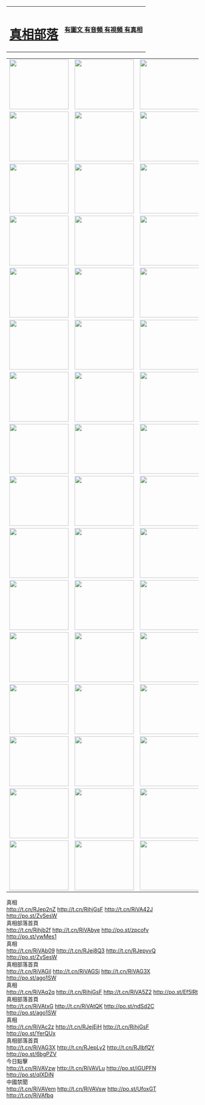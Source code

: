 <table>
<tr>

<td>
	<H1><a href="http://73.is-a-geek.net/zx/">真相部落</a></H1>
</td>
<td>
	<H4><a href="http://73.is-a-geek.net/zx/">有圖文 有音頻 有視頻 有真相</a></H4>
</td>
</tr>

</table>
<table>
<tr>
	<td><a href="http://141.ekiry.com/xtr/107/"><img  src ="http://141.ekiry.com/pic/2017/02/107.jpg" width="155px" height="130px"></a></td>
	<td><a href="http://141.ekiry.com/xtr/829/"><img src ="http://141.ekiry.com/pic/2017/02/829.jpg" width="155px" height="130px"></a></td>
	<td><a href="http://141.ekiry.com/xtr/69/"><img  src ="http://141.ekiry.com/pic/2017/02/69.jpg" width="155px" height="130px"></a></td>
	<td><a href="http://141.ekiry.com/xtr/99/"><img  src ="http://141.ekiry.com/pic/2017/02/99.jpg" width="155px" height="130px"></a></td>
</tr>
<tr>
	<td><a href="http://141.ekiry.com/xtr/40/"><img  src ="http://141.ekiry.com/pic/2017/02/40.jpg" width="155px" height="130px"></a></td>
	<td><a href="http://141.ekiry.com/xtr/20/"><img  src ="http://141.ekiry.com/pic/2017/02/20.jpg" width="155px" height="130px"></a></td>
	<td><a href="http://141.ekiry.com/xtr/81/"><img  src ="http://141.ekiry.com/pic/2017/02/81.jpg" width="155px" height="130px"></a></td>
	<td><a href="http://141.ekiry.com/xtr/2/"><img  src ="http://141.ekiry.com/pic/2017/02/2.jpg" width="155px" height="130px"></a></td>
</tr>
<tr>
	<td><a href="http://141.ekiry.com/xtr/86/"><img  src ="http://141.ekiry.com/pic/2017/02/86.jpg" width="155px" height="130px"></a></td>
	<td><a href="http://141.ekiry.com/xtr/109/"><img  src ="http://141.ekiry.com/pic/2017/02/109.jpg" width="155px" height="130px"></a></td>
	<td><a href="http://141.ekiry.com/xtr/1378/"><img  src ="http://141.ekiry.com/pic/2017/02/1378.jpg" width="155px" height="130px"></a></td>
	<td><a href="http://141.ekiry.com/xtr/57/"><img  src ="http://141.ekiry.com/pic/2017/02/57.jpg" width="155px" height="130px"></a></td>
</tr>
<tr>
	<td><a href="http://141.ekiry.com/xtr/1219/"><img  src ="http://141.ekiry.com/pic/2017/02/1219.jpg" width="155px" height="130px"></a></td>
	<td><a href="http://141.ekiry.com/xtr/1220/"><img  src ="http://141.ekiry.com/pic/2017/02/1220.jpg" width="155px" height="130px"></a></td>
	<td><a href="http://141.ekiry.com/xtr/1221/"><img  src ="http://141.ekiry.com/pic/2017/02/1221.jpg" width="155px" height="130px"></a></td>
	<td><a href="http://141.ekiry.com/xtr/51/"><img  src ="http://141.ekiry.com/pic/2017/02/51.jpg" width="155px" height="130px"></a></td>
</tr>
<tr>
	<td><a href="http://141.ekiry.com/xtr/1055/"><img  src ="http://141.ekiry.com/pic/2017/02/1055.jpg" width="155px" height="130px"></a></td>
	<td><a href="http://141.ekiry.com/xtr/611/"><img  src ="http://141.ekiry.com/pic/2017/02/611.jpg" width="155px" height="130px"></a></td>
	<td><a href="http://141.ekiry.com/xtr/1121/"><img  src ="http://141.ekiry.com/pic/2017/02/1121.jpg" width="155px" height="130px"></a></td>
	<td><a href="http://141.ekiry.com/xtr/610/"><img  src ="http://141.ekiry.com/pic/2017/02/610.jpg" width="155px" height="130px"></a></td>
</tr>
<tr>
	<td><a href="http://141.ekiry.com/xtr/1128/"><img  src ="http://141.ekiry.com/pic/2017/02/1128.jpg" width="155px" height="130px"></a></td>
	<td><a href="http://141.ekiry.com/xtr/1395/"><img  src ="http://141.ekiry.com/pic/2017/02/1406.jpg" width="155px" height="130px"></a></td>
	<td><a href="http://141.ekiry.com/xtr/1407/"><img  src ="http://141.ekiry.com/pic/2017/02/1407.jpg" width="155px" height="130px"></a></td>
	<td><a href="http://141.ekiry.com/xtr/934/"><img  src ="http://141.ekiry.com/pic/2017/02/934.jpg" width="155px" height="130px"></a></td>
</tr>
<tr>
	<td><a href="http://141.ekiry.com/xtr/641/"><img  src ="http://141.ekiry.com/pic/2017/02/641.jpg" width="155px" height="130px"></a></td>
	<td><a href="http://141.ekiry.com/xtr/949/"><img  src ="http://141.ekiry.com/pic/2017/02/949.jpg" width="155px" height="130px"></a></td>
	<td><a href="http://141.ekiry.com/xtr/112/"><img  src ="http://141.ekiry.com/pic/2017/02/112.jpg" width="155px" height="130px"></a></td>
	<td><a href="http://141.ekiry.com/xtr/812/"><img  src ="http://141.ekiry.com/pic/2017/02/812.jpg" width="155px" height="130px"></a></td>
</tr>
<tr>
	<td><a href="http://141.ekiry.com/xtr/103/"><img  src ="http://141.ekiry.com/pic/2017/02/103.jpg" width="155px" height="130px"></a></td>
	<td><a href="http://141.ekiry.com/xtr/3/"><img  src ="http://141.ekiry.com/pic/2017/02/3.jpg" width="155px" height="130px"></a></td>
	<td><A HREF="http://141.ekiry.com/mp4/zx/2015/11/Lkmtt.mp4" target="_blank" title="蓮開滿天庭"><img  src="http://141.ekiry.com/pic/2015/11/Lkmtt3480_jssor.jpg"  width="155px" height="130px"></A></td>
	<td><A HREF="http://141.ekiry.com/mp4/zx/2015/11/2013513.mp4" target="_blank" title="飛旋的法輪"><img  src="http://141.ekiry.com/pic/2015/11/falun480_jssor.jpg"  width="155px" height="130px"></A></td>
</tr>
<tr>
	<td><A HREF="http://141.ekiry.com/mp4/zx/2015/11/NYParade.mp4" target="_blank" title="2004年4月10日法輪功紐約大遊行"><img  src="http://141.ekiry.com/pic/2015/11/nyparade480_jssor.jpg"  width="155px" height="130px"></A></td>
	<td><A HREF="http://141.ekiry.com/mp4/news617/2015/05/WEB_s28093.mp4" target="_blank" title="2015年世界法輪大法日特別報導"><img  src="http://141.ekiry.com/pic/2015/11/p6752711a666997037_jssor.jpg"  width="155px" height="130px"></A></td>
	<td><A HREF="http://141.ekiry.com/mp4/news829/2015/11/30211_326650.mp4" target="_blank" title="滄州綁架案連審四天 民眾抹淚稱審好人"><img  src="http://141.ekiry.com/pic/2015/11/changzhou2480_jssor.jpg"  width="155px" height="130px"></A></td>
	<td><A HREF="http://141.ekiry.com/mp4/mhph/2015/10/changzhou.mp4" target="_blank" title="滄州真相--獅城血淚"><img  src="http://141.ekiry.com/pic/2015/11/changzhou480_jssor.jpg"  width="155px" height="130px"></A></td>
</tr>
<tr>
	<td><A HREF="http://141.ekiry.com/mp4/mhjd/mhjd_55.mp4" target="_blank" title="正義律師與無罪辯護"><img  src="http://141.ekiry.com/pic/2015/11/wzbh480_jssor.jpg"  width="155px" height="130px"></A></td>
	<td><A HREF="http://141.ekiry.com/mp4/zx/2015/11/layerkcs.mp4" target="_blank" title="中國的良心--高智晟律師"><img  src="http://141.ekiry.com/pic/2015/11/layerkcs2480_jssor.jpg"  width="155px" height="130px"></A></td>
	<td><A HREF="http://141.ekiry.com/mp4/mhph/2015/10/szxl.mp4" target="_blank" title="神州血淚--北京、大慶、廣東、哈爾濱"><img  src="http://141.ekiry.com/pic/2015/11/szxl480_jssor.jpg"  width="155px" height="130px"></A></td>
	<td><A HREF="http://141.ekiry.com/mp4/zx/2015/11/TangShanFFXS.mp4" target="_blank" title="真相紀錄片：鳳凰新生"><img  src="http://141.ekiry.com/pic/2015/11/fhxs2480_jssor.jpg"  width="155px" height="130px"></A></td>
</tr>
<tr>
	<td><A HREF="http://141.ekiry.com/mp4/zx/2015/11/jidong.mp4" target="_blank" title="冀東監獄的罪惡"><img  src="http://141.ekiry.com/pic/2015/11/jidong480_jssor.jpg"  width="155px" height="130px"></A></td>
	<td><A HREF="http://141.ekiry.com/mp4/mhph/2015/10/tangshan.mp4" target="_blank" title="鳳凰血淚"><img  src="http://141.ekiry.com/pic/2015/11/tangshan480_jssor.jpg"  width="155px" height="130px"></A>
					</div></td>
	<td>	<A HREF="http://141.ekiry.com/mp4/mhph/2015/10/zfxtzxl.mp4" target="_blank" title="政法系統罪行錄--唐山篇"><img  src="http://141.ekiry.com/pic/2015/11/zfxtzxl480_jssor.jpg"  width="155px" height="130px"></A></td>
	<td><A HREF="http://141.ekiry.com/mp4/mhph/2015/10/QDBG.mp4" target="_blank" title="青島悲歌"><img  src="http://141.ekiry.com/pic/2015/10/qdbg2480_jssor.jpg"  width="155px" height="130px"></A></td>
</tr>
<tr>
	<td><A HREF="http://141.ekiry.com/mp4/mhph/2015/10/huludao.mp4" target="_blank" title="葫蘆島永恆的見證"><img  src="http://141.ekiry.com/pic/2015/10/huludao480_jssor.jpg"  width="155px" height="130px"></A></td>
	<td><A HREF="http://141.ekiry.com/mp4/mhph/2015/10/qbzx.mp4" target="_blank" title="湖畔泉邊聽真相-濟南泉城的傳奇"><img  src="http://141.ekiry.com/pic/2015/10/hupan480_jssor.jpg"  width="155px" height="130px"></A></td>
	<td><A HREF="http://141.ekiry.com/mp4/mhph/2015/10/baoding_dvd_v2.mp4" target="_blank" title="燕趙悲歌"><img  src="http://141.ekiry.com/pic/2015/10/yzbg480_jssor.jpg"  width="155px" height="130px"></A></td>
	<td><A HREF="http://141.ekiry.com/mp4/zx/2015/11/meihuashi_complete_ED2.0.mp4" target="_blank" title="梅花詩完整版"><img  src="http://141.ekiry.com/pic/2015/11/mhs480_jssor.jpg"  width="155px" height="130px"></A></td>
</tr>
<tr>
	<td><A HREF="http://141.ekiry.com/mp4/zx/2015/11/fengbei512k.mp4" target="_blank" title="豐碑"><img  src="http://141.ekiry.com/pic/2015/11/fongbei480_jssor.jpg"  width="155px" height="130px"></A></td>
	<td><A HREF="http://141.ekiry.com/mp4/zx/2015/11/fytdxComplete.mp4" target="_blank" title="風雨天地行全集"><img  src="http://141.ekiry.com/pic/2015/11/fytdxWhite480_jssor.jpg"  width="155px" height="130px"></A></td>
	<td><A HREF="http://141.ekiry.com/mp4/zx/2015/11/JianZheng.mp4" target="_blank" title="見證"><img  src="http://141.ekiry.com/pic/2015/11/witness480_jssor.jpg"  width="155px" height="130px"></A></td>
	<td><A HREF="http://141.ekiry.com/mp4/mhph/2015/10/hcym.mp4" target="_blank" title="紅朝陰謀"><img  src="http://141.ekiry.com/pic/2015/10/hcym480_jssor.jpg"  width="155px" height="130px"></A></td>
</tr>
<tr>
	<td><A HREF="http://141.ekiry.com/mp4/zx/2015/11/zfzxPalV3.mp4" target="_blank" title="是自焚還是騙局"><img  src="http://141.ekiry.com/pic/2015/11/zfzx4805_jssor.jpg"  width="155px" height="130px"></A></td>
	<td><A HREF="http://141.ekiry.com/mp4/zx/2015/11/lsdspMsyTd.mp4" target="_blank" title="歷史的審判"><img  src="http://141.ekiry.com/pic/2015/11/lsdsp480_jssor.jpg"  width="155px" height="130px"></A></td>
	<td><A HREF="http://141.ekiry.com/mp4/news886/2015/11/concat886.mp4" target="_blank" title="一周全球控告江澤民"><img  src="http://141.ekiry.com/pic/2015/11/news886480_jssor.jpg"  width="155px" height="130px"></A></td>
	<td><A HREF="http://141.ekiry.com/mp4/news1378/2014/08/CQSD_s0_e4_v2_i0-CQSD_4-video.mp4" target="_blank" title="歐洲的抉擇"><img  src="http://141.ekiry.com/pic/2015/11/p5143421a564166643-ss_jssor.jpg"  width="155px" height="130px"></A></td>
</tr>
<tr>
	<td><A HREF="http://141.ekiry.com/mp4/zx/2015/11/hk20150720parade.mp4" target="_blank" title="港法輪功反迫害大遊行 大陸遊客震撼"><img  src="http://141.ekiry.com/pic/2015/11/281098-ss_jssor.jpg"  width="155px" height="130px"></A></td>
	<td><A HREF="http://141.ekiry.com/mp4/zx/2015/11/20150720hkParade512k.mp4" target="_blank" title="香港法輪功720遊行聲援訴江潮"><img  src="http://141.ekiry.com/pic/2015/11/2015720parade480_jssor.jpg"  width="155px" height="130px"></A></td>
	<td><A HREF="http://141.ekiry.com/mp4/zx/2015/11/hktdc512.mp4" target="_blank" title="香港退黨潮"><img  src="http://141.ekiry.com/pic/2015/11/hktdc480_jssor.jpg"  width="155px" height="130px"></A></td>
	<td><A HREF="http://141.ekiry.com/mp4/news413/2015/11/concat413.mp4" target="_blank" title="本月退黨精選"><img  src="http://141.ekiry.com/pic/2015/11/tuidang480_jssor.jpg"  width="155px" height="130px"></A></td>
</tr>
<tr>
	<td><A HREF="http://141.ekiry.com/mp4/news823/2015/11/TSZG_British_1_QA_A_TSZG-61-1_XinHaoNianZuoZh_P617180.mp4" target="_blank" title="辛灝年：紀念《九評共產黨》發表十週年演講"><img  src="http://141.ekiry.com/pic/2015/11/xhn9p10480_jssor.jpg"  width="155px" height="130px"></A></td>
	<td><A HREF="http://141.ekiry.com/mp4/news57/2015/11/JPGCD8.mp4" target="_blank" title="【九評之八】評中國共產黨的邪教本質"><img  src="http://141.ekiry.com/pic/2015/11/9pkcd8p480_jssor.jpg"  width="155px" height="130px"></A></td>
	<td><A HREF="http://141.ekiry.com/mp4/other/kao.Chih.Sheng_story.mp4"  target="_blank" title="超越恐懼:高智晟的故事"				style="font-size:20px;"><img src="http://141.ekiry.com/pic/2016/12/GZS201408070902.jpg"  width="155px" height="130px">
						</A></td>
	<td><A HREF="http://141.ekiry.com/mp4/zx/2016/11/oh10yearsInv.mp4"  target="_blank" title="紀錄片《活摘 十年調查》完整版" style="font-size:20px;"><img src="http://141.ekiry.com/pic/2016/11/10yearsOHinv.jpg"  width="155px" height="130px">
						</A></td>
</tr>
</table>







<div class="linkbox"><div class="title">真相<div id="url">  <a href="http://t.cn/RJep2nZ" target=_blank>http://t.cn/RJep2nZ</a>    <a href="http://t.cn/RihjGsF" target=_blank>http://t.cn/RihjGsF</a>    <a href="http://t.cn/RiVA42J" target=_blank>http://t.cn/RiVA42J</a>    <a href="http://po.st/ZvSesW" target=_blank>http://po.st/ZvSesW</a>  </div></div><div class="title">真相部落首頁<div id="url">  <a href="http://t.cn/Rihjb2f" target=_blank>http://t.cn/Rihjb2f</a>    <a href="http://t.cn/RiVAbye" target=_blank>http://t.cn/RiVAbye</a>    <a href="http://po.st/zpcofv" target=_blank>http://po.st/zpcofv</a>    <a href="http://po.st/ywMes1" target=_blank>http://po.st/ywMes1</a>  </div></div><div class="title">真相<div id="url">  <a href="http://t.cn/RiVAb09" target=_blank>http://t.cn/RiVAb09</a>    <a href="http://t.cn/RJej8Q3" target=_blank>http://t.cn/RJej8Q3</a>    <a href="http://t.cn/RJepyvQ" target=_blank>http://t.cn/RJepyvQ</a>    <a href="http://po.st/ZvSesW" target=_blank>http://po.st/ZvSesW</a>  </div></div><div class="title">真相部落首頁<div id="url">  <a href="http://t.cn/RiVAGil" target=_blank>http://t.cn/RiVAGil</a>    <a href="http://t.cn/RiVAGSj" target=_blank>http://t.cn/RiVAGSj</a>    <a href="http://t.cn/RiVAG3X" target=_blank>http://t.cn/RiVAG3X</a>    <a href="http://po.st/ago1SW" target=_blank>http://po.st/ago1SW</a>  </div></div><div class="title">真相<div id="url">  <a href="http://t.cn/RiVAq2q" target=_blank>http://t.cn/RiVAq2q</a>    <a href="http://t.cn/RihjGsF" target=_blank>http://t.cn/RihjGsF</a>    <a href="http://t.cn/RiVA5Z2" target=_blank>http://t.cn/RiVA5Z2</a>    <a href="http://po.st/Ef5lRt" target=_blank>http://po.st/Ef5lRt</a>  </div></div><div class="title">真相部落首頁<div id="url">  <a href="http://t.cn/RiVAtxG" target=_blank>http://t.cn/RiVAtxG</a>    <a href="http://t.cn/RiVAtQK" target=_blank>http://t.cn/RiVAtQK</a>    <a href="http://po.st/ndSd2C" target=_blank>http://po.st/ndSd2C</a>    <a href="http://po.st/ago1SW" target=_blank>http://po.st/ago1SW</a>  </div></div><div class="title">真相<div id="url">  <a href="http://t.cn/RiVAc2z" target=_blank>http://t.cn/RiVAc2z</a>    <a href="http://t.cn/RJejEjH" target=_blank>http://t.cn/RJejEjH</a>    <a href="http://t.cn/RihjGsF" target=_blank>http://t.cn/RihjGsF</a>    <a href="http://po.st/YerQUx" target=_blank>http://po.st/YerQUx</a>  </div></div><div class="title">真相部落首頁<div id="url">  <a href="http://t.cn/RiVAG3X" target=_blank>http://t.cn/RiVAG3X</a>    <a href="http://t.cn/RJepLy2" target=_blank>http://t.cn/RJepLy2</a>    <a href="http://t.cn/RJIbfQY" target=_blank>http://t.cn/RJIbfQY</a>    <a href="http://po.st/6bgPZV" target=_blank>http://po.st/6bgPZV</a>  </div></div><div class="title">今日點擊<div id="url">  <a href="http://t.cn/RiVAVzw" target=_blank>http://t.cn/RiVAVzw</a>    <a href="http://t.cn/RiVAVLu" target=_blank>http://t.cn/RiVAVLu</a>    <a href="http://po.st/iGUPFN" target=_blank>http://po.st/iGUPFN</a>    <a href="http://po.st/qIXDiN" target=_blank>http://po.st/qIXDiN</a>  </div></div><div class="title">中國禁聞<div id="url">  <a href="http://t.cn/RiVAVem" target=_blank>http://t.cn/RiVAVem</a>    <a href="http://t.cn/RiVAVsw" target=_blank>http://t.cn/RiVAVsw</a>    <a href="http://po.st/UfoxGT" target=_blank>http://po.st/UfoxGT</a>    <a href="http://t.cn/RiVAfbq" target=_blank>http://t.cn/RiVAfbq</a>  </div></div></div>
